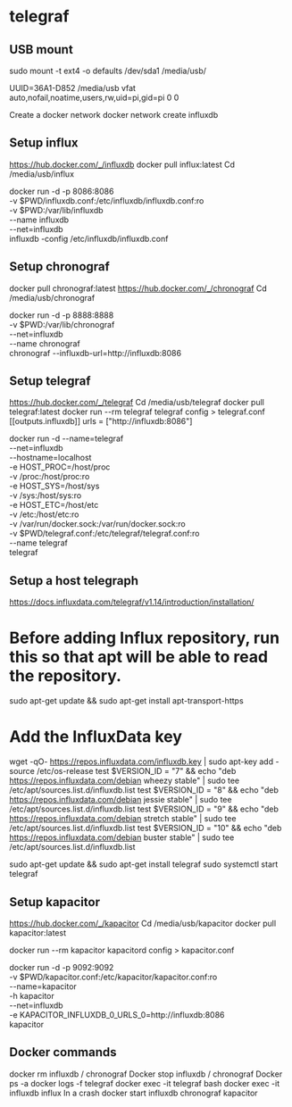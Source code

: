 # telegraf

USB mount
----------
sudo mount -t ext4 -o defaults /dev/sda1 /media/usb/

UUID=36A1-D852 /media/usb vfat auto,nofail,noatime,users,rw,uid=pi,gid=pi 0 0


Create a docker network
docker network create influxdb

Setup influx 
---------------
https://hub.docker.com/_/influxdb
docker pull influx:latest
Cd /media/usb/influx

docker run -d -p 8086:8086 \
-v $PWD/influxdb.conf:/etc/influxdb/influxdb.conf:ro \
-v $PWD:/var/lib/influxdb \
--name influxdb \
--net=influxdb \
influxdb -config /etc/influxdb/influxdb.conf

Setup chronograf
-----------------
docker pull chronograf:latest
https://hub.docker.com/_/chronograf
Cd /media/usb/chronograf

docker run -d -p 8888:8888 \
-v $PWD:/var/lib/chronograf \
--net=influxdb \
--name chronograf \
chronograf --influxdb-url=http://influxdb:8086


Setup telegraf
-----------------
https://hub.docker.com/_/telegraf
Cd /media/usb/telegraf
docker pull telegraf:latest
docker run --rm telegraf telegraf config > telegraf.conf
[[outputs.influxdb]]
    urls = ["http://influxdb:8086"]

docker run -d --name=telegraf \
--net=influxdb \
--hostname=localhost \
-e HOST_PROC=/host/proc \
-v /proc:/host/proc:ro \
-e HOST_SYS=/host/sys \
-v /sys:/host/sys:ro \
-e HOST_ETC=/host/etc \
-v /etc:/host/etc:ro \
-v /var/run/docker.sock:/var/run/docker.sock:ro \
-v $PWD/telegraf.conf:/etc/telegraf/telegraf.conf:ro \
--name telegraf \
telegraf

Setup a host telegraph
----------------------

https://docs.influxdata.com/telegraf/v1.14/introduction/installation/
# Before adding Influx repository, run this so that apt will be able to read the repository.

sudo apt-get update && sudo apt-get install apt-transport-https

# Add the InfluxData key

wget -qO- https://repos.influxdata.com/influxdb.key | sudo apt-key add -
source /etc/os-release
test $VERSION_ID = "7" && echo "deb https://repos.influxdata.com/debian wheezy stable" | sudo tee /etc/apt/sources.list.d/influxdb.list
test $VERSION_ID = "8" && echo "deb https://repos.influxdata.com/debian jessie stable" | sudo tee /etc/apt/sources.list.d/influxdb.list
test $VERSION_ID = "9" && echo "deb https://repos.influxdata.com/debian stretch stable" | sudo tee /etc/apt/sources.list.d/influxdb.list
test $VERSION_ID = "10" && echo "deb https://repos.influxdata.com/debian buster stable" | sudo tee /etc/apt/sources.list.d/influxdb.list

sudo apt-get update && sudo apt-get install telegraf
sudo systemctl start telegraf

Setup kapacitor
-----------------
https://hub.docker.com/_/kapacitor
Cd /media/usb/kapacitor
docker pull kapacitor:latest

docker run --rm kapacitor kapacitord config > kapacitor.conf


docker run -d -p 9092:9092 \
-v $PWD/kapacitor.conf:/etc/kapacitor/kapacitor.conf:ro \
--name=kapacitor \
-h kapacitor \
--net=influxdb \
-e KAPACITOR_INFLUXDB_0_URLS_0=http://influxdb:8086 \
kapacitor




Docker commands 
---------------
docker rm influxdb / chronograf
Docker stop influxdb / chronograf
Docker ps -a
docker logs -f telegraf
docker exec -it telegraf bash
docker exec -it influxdb influx
In a crash
docker start influxdb chronograf kapacitor

